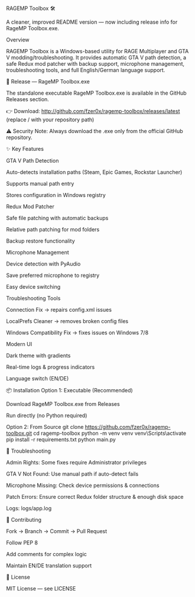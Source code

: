 RAGEMP Toolbox 🛠️

A cleaner, improved README version — now including release info for RageMP Toolbox.exe.

Overview

RAGEMP Toolbox is a Windows-based utility for RAGE Multiplayer and GTA V modding/troubleshooting.
It provides automatic GTA V path detection, a safe Redux mod patcher with backup support, microphone management, troubleshooting tools, and full English/German language support.

🚀 Release — RageMP Toolbox.exe

The standalone executable RageMP Toolbox.exe is available in the GitHub Releases section.

👉 Download: http://github.com/fzer0x/ragemp-toolbox/releases/latest
(replace <user>/<repo> with your repository path)

⚠️ Security Note: Always download the .exe only from the official GitHub repository.



✨ Key Features

GTA V Path Detection

Auto-detects installation paths (Steam, Epic Games, Rockstar Launcher)

Supports manual path entry

Stores configuration in Windows registry

Redux Mod Patcher

Safe file patching with automatic backups

Relative path patching for mod folders

Backup restore functionality

Microphone Management

Device detection with PyAudio

Save preferred microphone to registry

Easy device switching

Troubleshooting Tools

Connection Fix → repairs config.xml issues

LocalPrefs Cleaner → removes broken config files

Windows Compatibility Fix → fixes issues on Windows 7/8

Modern UI

Dark theme with gradients

Real-time logs & progress indicators

Language switch (EN/DE)

📦 Installation
Option 1: Executable (Recommended)

Download RageMP Toolbox.exe from Releases

Run directly (no Python required)

Option 2: From Source
git clone https://github.com/fzer0x/ragemp-toolbox.git
cd ragemp-toolbox
python -m venv venv
venv\Scripts\activate
pip install -r requirements.txt
python main.py

🐛 Troubleshooting

Admin Rights: Some fixes require Administrator privileges

GTA V Not Found: Use manual path if auto-detect fails

Microphone Missing: Check device permissions & connections

Patch Errors: Ensure correct Redux folder structure & enough disk space

Logs: logs/app.log

🤝 Contributing

Fork → Branch → Commit → Pull Request

Follow PEP 8

Add comments for complex logic

Maintain EN/DE translation support

📄 License

MIT License — see LICENSE